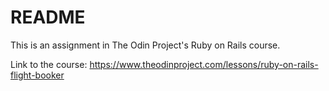 # README

This is an assignment in The Odin Project's Ruby on Rails course.

Link to the course: https://www.theodinproject.com/lessons/ruby-on-rails-flight-booker

